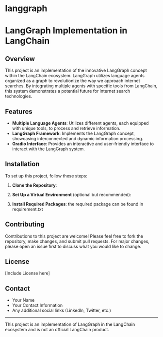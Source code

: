 # langgraph
# LangGraph Implementation in LangChain

## Overview
This project is an implementation of the innovative LangGraph concept within the LangChain ecosystem. LangGraph utilizes language agents organized as a graph to revolutionize the way we approach internet searches. By integrating multiple agents with specific tools from LangChain, this system demonstrates a potential future for internet search technologies.

## Features
- **Multiple Language Agents**: Utilizes different agents, each equipped with unique tools, to process and retrieve information.
- **LangGraph Framework**: Implements the LangGraph concept, showcasing interconnected and dynamic information processing.
- **Gradio Interface**: Provides an interactive and user-friendly interface to interact with the LangGraph system.

## Installation
To set up this project, follow these steps:

1. **Clone the Repository**:


2. **Set Up a Virtual Environment** (optional but recommended):


3. **Install Required Packages**:
the required package can be found in requirement.txt


## Contributing
Contributions to this project are welcome! Please feel free to fork the repository, make changes, and submit pull requests. For major changes, please open an issue first to discuss what you would like to change.

## License
[Include License here]

## Contact
- Your Name
- Your Contact Information
- Any additional social links (LinkedIn, Twitter, etc.)

---

This project is an implementation of LangGraph in the LangChain ecosystem and is not an official LangChain product.
